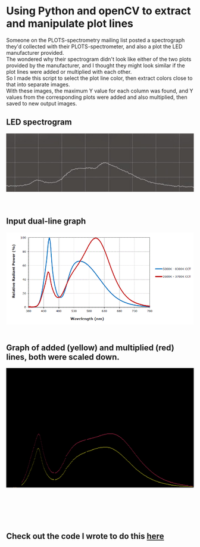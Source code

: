 # Using Python and openCV to extract and manipulate plot lines

Someone on the PLOTS-spectrometry mailing list posted a spectrograph they'd collected with their PLOTS-spectrometer, and also a plot the LED manufacturer provided.  
The wondered why their spectrogram didn't look like either of the two plots provided by the manufacturer, and I thought they might look similar if the plot lines were added or multiplied with each other.  
So I made this script to select the plot line color, then extract colors close to that into separate images.  
With these images, the maximum Y value for each column was found, and Y values from the corresponding plots were added and also multiplied, then saved to new output images.

## LED spectrogram
![Input dual-line plot](../img/Cree_A19_warm_2700k.JPG)  
&nbsp;  
&nbsp;  

## Input dual-line graph
![LED spectrogram](../img/xbd.png)  
&nbsp;  

## Graph of added (yellow) and multiplied (red) lines, both were scaled down.
![Combined plot](../img/xbd_combined.png "blog_thumbnail")  
&nbsp;  
&nbsp;  
&nbsp;  
&nbsp;  
&nbsp;  
## Check out the code I wrote to do this [here](https://github.com/nmz787/opencv-snippets/blob/master/python/combine_plot.py)
